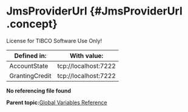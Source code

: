 # JmsProviderUrl {#JmsProviderUrl .concept}

License for TIBCO Software Use Only!

|Defined in:|With value:|
|-----------|-----------|
|AccountState|tcp://localhost:7222|
|GrantingCredit|tcp://localhost:7222|

**No referencing file found**

**Parent topic:**[Global Variables Reference](../../../crossref/globVars/globVarsRef/GV_globVarsRef.md)


